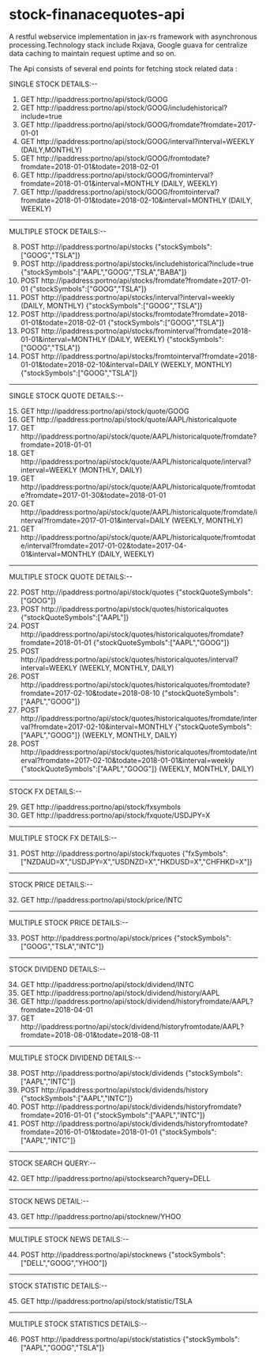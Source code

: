 # stock-finanacequotes-api
A restful webservice implementation in jax-rs framework with asynchronous processing.Technology stack include Rxjava, Google guava for centralize data caching to maintain request uptime and so on.  

The Api consists of several end points for fetching stock related data : 

SINGLE  STOCK DETAILS:--

1.	GET     http://ipaddress:portno/api/stock/GOOG   
2.	GET     http://ipaddress:portno/api/stock/GOOG/includehistorical?include=true
3.	GET     http://ipaddress:portno/api/stock/GOOG/fromdate?fromdate=2017-01-01
4.	GET     http://ipaddress:portno/api/stock/GOOG/interval?interval=WEEKLY (DAILY,MONTHLY)
5.	GET     http://ipaddress:portno/api/stock/GOOG/fromtodate?fromdate=2018-01-01&todate=2018-02-01
6.	GET     http://ipaddress:portno/api/stock/GOOG/frominterval?fromdate=2018-01-01&interval=MONTHLY  (DAILY, WEEKLY)
7.	GET     http://ipaddress:portno/api/stock/GOOG/fromtointerval?fromdate=2018-01-01&todate=2018-02-10&interval=MONTHLY (DAILY, WEEKLY)
-----------------------------------------------------------------------------------------------------------------------------------------------------------------------

MULTIPLE  STOCK DETAILS:--

8.	POST   http://ipaddress:portno/api/stocks   {"stockSymbols":["GOOG","TSLA"]}
9.	POST   http://ipaddress:portno/api/stocks/includehistorical?include=true  {"stockSymbols":["AAPL","GOOG","TSLA","BABA"]}
10.	POST   http://ipaddress:portno/api/stocks/fromdate?fromdate=2017-01-01    {"stockSymbols":["GOOG","TSLA"]}
11.	POST   http://ipaddress:portno/api/stocks/interval?interval=weekly  (DAILY, MONTHLY) {"stockSymbols":["GOOG","TSLA"]}
12.	POST   http://ipaddress:portno/api/stocks/fromtodate?fromdate=2018-01-01&todate=2018-02-01  {"stockSymbols":["GOOG","TSLA"]}
13.	POST   http://ipaddress:portno/api/stocks/frominterval?fromdate=2018-01-01&interval=MONTHLY (DAILY, WEEKLY)  {"stockSymbols":["GOOG","TSLA"]}
14.	POST   http://ipaddress:portno/api/stocks/fromtointerval?fromdate=2018-01-01&todate=2018-02-10&interval=DAILY  (WEEKLY, MONTHLY) {"stockSymbols":["GOOG","TSLA"]}
-----------------------------------------------------------------------------------------------------------------------------------------------------------------------

SINGLE  STOCK QUOTE DETAILS:--

15.	GET   http://ipaddress:portno/api/stock/quote/GOOG
16.	GET   http://ipaddress:portno/api/stock/quote/AAPL/historicalquote
17.	GET   http://ipaddress:portno/api/stock/quote/AAPL/historicalquote/fromdate?fromdate=2018-01-01
18.	GET   http://ipaddress:portno/api/stock/quote/AAPL/historicalquote/interval?interval=WEEKLY   (MONTHLY, DAILY)
19.	GET   http://ipaddress:portno/api/stock/quote/AAPL/historicalquote/fromtodate?fromdate=2017-01-30&todate=2018-01-01
20.	GET   http://ipaddress:portno/api/stock/quote/AAPL/historicalquote/fromdate/interval?fromdate=2017-01-01&interval=DAILY  (WEEKLY, MONTHLY)
21.	GET   http://ipaddress:portno/api/stock/quote/AAPL/historicalquote/fromtodate/interval?fromdate=2017-01-02&todate=2017-04-01&interval=MONTHLY (DAILY, WEEKLY)
-----------------------------------------------------------------------------------------------------------------------------------------------------------------------

MULTIPLE STOCK QUOTE DETAILS:--

22.	POST  http://ipaddress:portno/api/stock/quotes  {"stockQuoteSymbols":["GOOG"]}
23.	POST  http://ipaddress:portno/api/stock/quotes/historicalquotes {"stockQuoteSymbols":["AAPL"]}
24.	POST  http://ipaddress:portno/api/stock/quotes/historicalquotes/fromdate?fromdate=2018-01-01   {"stockQuoteSymbols":["AAPL","GOOG"]}
25.	POST  http://ipaddress:portno/api/stock/quotes/historicalquotes/interval?interval=WEEKLY  (WEEKLY, MONTHLY, DAILY)
26.	POST  http://ipaddress:portno/api/stock/quotes/historicalquotes/fromtodate?fromdate=2017-02-10&todate=2018-08-10  {"stockQuoteSymbols":["AAPL","GOOG"]}
27.	POST  http://ipaddress:portno/api/stock/quotes/historicalquotes/fromdate/interval?fromdate=2017-02-10&interval=MONTHLY  {"stockQuoteSymbols":["AAPL","GOOG"]} (WEEKLY, MONTHLY, DAILY)
28.	POST  http://ipaddress:portno/api/stock/quotes/historicalquotes/fromtodate/interval?fromdate=2017-02-10&todate=2018-01-01&interval=weekly  {"stockQuoteSymbols":["AAPL","GOOG"]}  (WEEKLY, MONTHLY, DAILY)
----------------------------------------------------------------------------------------------------------------------------------------------------------------------------------------------------------------

STOCK FX DETAILS:--

29.	GET   http://ipaddress:portno/api/stock/fxsymbols
30.	GET   http://ipaddress:portno/api/stock/fxquote/USDJPY=X
----------------------------------------------------------------------------------------------------------------------------------------

MULTIPLE STOCK FX DETAILS:--

31.	POST  http://ipaddress:portno/api/stock/fxquotes   {"fxSymbols":["NZDAUD=X","USDJPY=X","USDNZD=X","HKDUSD=X","CHFHKD=X"]}
----------------------------------------------------------------------------------------------------------------------------------------

STOCK PRICE DETAILS:--

32.	GET   http://ipaddress:portno/api/stock/price/INTC
----------------------------------------------------------------------------------------------------------------------------------------

MULTIPLE STOCK PRICE DETAILS:--

33.	POST http://ipaddress:portno/api/stock/prices  {"stockSymbols":["GOOG","TSLA","INTC"]}
----------------------------------------------------------------------------------------------------------------------------------------

STOCK DIVIDEND DETAILS:--

34.	GET  http://ipaddress:portno/api/stock/dividend/INTC
35.	GET  http://ipaddress:portno/api/stock/dividend/history/AAPL
36.	GET  http://ipaddress:portno/api/stock/dividend/historyfromdate/AAPL?fromdate=2018-04-01
37.	GET  http://ipaddress:portno/api/stock/dividend/historyfromtodate/AAPL?fromdate=2018-08-01&todate=2018-08-11
----------------------------------------------------------------------------------------------------------------------------------------

MULTIPLE STOCK DIVIDEND DETAILS:--

38.	POST  http://ipaddress:portno/api/stock/dividends  {"stockSymbols":["AAPL","INTC"]}
39.	POST  http://ipaddress:portno/api/stock/dividends/history  {"stockSymbols":["AAPL","INTC"]}
40.	POST  http://ipaddress:portno/api/stock/dividends/historyfromdate?fromdate=2016-01-01  {"stockSymbols":["AAPL","INTC"]}
41.	POST  http://ipaddress:portno/api/stock/dividends/historyfromtodate?fromdate=2016-01-01&todate=2018-01-01   {"stockSymbols":["AAPL","INTC"]}
---------------------------------------------------------------------------------------------------------------------------------------------------

STOCK SEARCH QUERY:--

42.	GET  http://ipaddress:portno/api/stocksearch?query=DELL
---------------------------------------------------------------------------------------------------------------------------------------------------

STOCK NEWS DETAIL:--

43.	GET http://ipaddress:portno/api/stocknew/YHOO
---------------------------------------------------------------------------------------------------------------------------------------------------

MULTIPLE STOCK NEWS DETAILS:--

44.	POST http://ipaddress:portno/api/stocknews  {"stockSymbols":["DELL","GOOG","YHOO"]}
---------------------------------------------------------------------------------------------------------------------------------------------------

STOCK STATISTIC DETAILS:--

45.	GET  http://ipaddress:portno/api/stock/statistic/TSLA
---------------------------------------------------------------------------------------------------------------------------------------------------

MULTIPLE STOCK STATISTICS DETAILS:--

46.	POST  http://ipaddress:portno/api/stock/statistics  {"stockSymbols":["AAPL","GOOG","TSLA"]}


